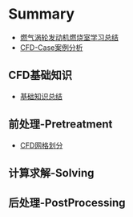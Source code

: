 # Summary

* [燃气涡轮发动机燃烧室学习总结](README.md)
* [CFD-Case案例分析](cfd-casean-li-fen-xi.md)

## CFD基础知识

* [基础知识总结](cfdji-chu-zhi-shi/ji-chu-zhi-shi-zong-jie.md)

## 前处理-Pretreatment

* [CFD网格划分](qian-chu-7406-pretreatment/cfdwang-ge-hua-fen.md)

## 计算求解-Solving

## 后处理-PostProcessing

